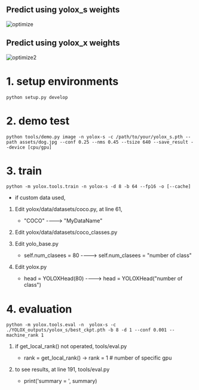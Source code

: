 ## Predict using yolox_s weights
![optimize](https://user-images.githubusercontent.com/97432613/155053112-2bd09d12-c1bb-4ba8-904f-0d2d57dec17c.jpg)

## Predict using yolox_x weights
![optimize2](https://user-images.githubusercontent.com/97432613/155053133-7770f473-edbb-4348-8cbc-83ae84520723.jpg)



# 1. setup environments
    python setup.py develop

# 2. demo test
    python tools/demo.py image -n yolox-s -c /path/to/your/yolox_s.pth --path assets/dog.jpg --conf 0.25 --nms 0.45 --tsize 640 --save_result --device [cpu/gpu]

# 3. train
    python -m yolox.tools.train -n yolox-s -d 8 -b 64 --fp16 -o [--cache]

- if custom data used, 
1. Edit yolox/data/datasets/coco.py, at line 61,
    - "COCO" ----> "MyDataName"

2. Edit yolox/data/datasets/coco_classes.py

3. Edit yolo_base.py
    - self.num_clasees = 80 ----> self.num_clasees = "number of class"

4. Edit yolox.py
    - head = YOLOXHead(80) ----> head = YOLOXHead("number of class")


# 4. evaluation
    python -m yolox.tools.eval -n  yolox-s -c ./YOLOX_outputs/yolox_s/best_ckpt.pth -b 8 -d 1 --conf 0.001 --machine_rank 1


1. if get_local_rank() not operated, tools/eval.py 
    - rank = get_local_rank() -> rank = 1 # number of specific gpu

2. to see results, at line 191, tools/eval.py 
    - print('summary = ', summary) 